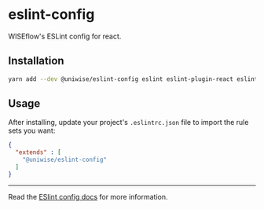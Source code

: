 # eslint-config

WISEflow's ESLint config for react.

## Installation

```sh
yarn add --dev @uniwise/eslint-config eslint eslint-plugin-react eslint-plugin-react-hooks eslint-plugin-import @typescript-eslint/eslint-plugin @typescript-eslint/parser
```

## Usage

After installing, update your project's `.eslintrc.json` file to import the rule sets you want:

```json
{
  "extends" : [
    "@uniwise/eslint-config"
  ]
}
```

---

Read the [ESlint config docs](http://eslint.org/docs/user-guide/configuring#extending-configuration-files)
for more information.
